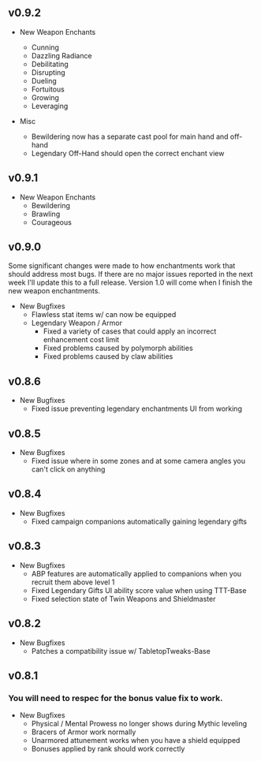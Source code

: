 ## v0.9.2

* New Weapon Enchants
    * Cunning
    * Dazzling Radiance
    * Debilitating
    * Disrupting
    * Dueling
    * Fortuitous
    * Growing
    * Leveraging

* Misc
    * Bewildering now has a separate cast pool for main hand and off-hand
    * Legendary Off-Hand should open the correct enchant view

## v0.9.1

* New Weapon Enchants
    * Bewildering
    * Brawling
    * Courageous

## v0.9.0

Some significant changes were made to how enchantments work that should address most bugs. If there are no major issues reported in the next week I'll update this to a full release. Version 1.0 will come when I finish the new weapon enchantments.

* New Bugfixes
    * Flawless stat items w/ can now be equipped
    * Legendary Weapon / Armor
        * Fixed a variety of cases that could apply an incorrect enhancement cost limit
        * Fixed problems caused by polymorph abilities
        * Fixed problems caused by claw abilities

## v0.8.6

* New Bugfixes
    * Fixed issue preventing legendary enchantments UI from working

## v0.8.5

* New Bugfixes
    * Fixed issue where in some zones and at some camera angles you can't click on anything

## v0.8.4

* New Bugfixes
    * Fixed campaign companions automatically gaining legendary gifts

## v0.8.3

* New Bugfixes
    * ABP features are automatically applied to companions when you recruit them above level 1
    * Fixed Legendary Gifts UI ability score value when using TTT-Base
    * Fixed selection state of Twin Weapons and Shieldmaster

## v0.8.2

* New Bugfixes
    * Patches a compatibility issue w/ TabletopTweaks-Base

## v0.8.1

### You will need to respec for the bonus value fix to work.

* New Bugfixes
    * Physical / Mental Prowess no longer shows during Mythic leveling
    * Bracers of Armor work normally
    * Unarmored attunement works when you have a shield equipped
    * Bonuses applied by rank should work correctly